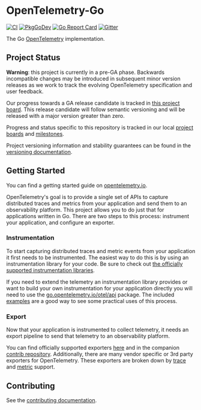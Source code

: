 # OpenTelemetry-Go

[![CI](https://github.com/open-telemetry/opentelemetry-go/workflows/ci/badge.svg)](https://github.com/open-telemetry/opentelemetry-go/actions?query=workflow%3Aci+branch%3Amaster)
[![PkgGoDev](https://pkg.go.dev/badge/go.opentelemetry.io/otel)](https://pkg.go.dev/go.opentelemetry.io/otel)
[![Go Report Card](https://goreportcard.com/badge/go.opentelemetry.io/otel)](https://goreportcard.com/report/go.opentelemetry.io/otel)
[![Gitter](https://badges.gitter.im/open-telemetry/opentelemetry-go.svg)](https://gitter.im/open-telemetry/opentelemetry-go?utm_source=badge&utm_medium=badge&utm_campaign=pr-badge)

The Go [OpenTelemetry](https://opentelemetry.io/) implementation.

## Project Status

**Warning**: this project is currently in a pre-GA phase. Backwards
incompatible changes may be introduced in subsequent minor version releases as
we work to track the evolving OpenTelemetry specification and user feedback.

Our progress towards a GA release candidate is tracked in [this project
board](https://github.com/orgs/open-telemetry/projects/5). This release
candidate will follow semantic versioning and will be released with a major
version greater than zero.

Progress and status specific to this repository is tracked in our local
[project boards](https://github.com/open-telemetry/opentelemetry-go/projects)
and
[milestones](https://github.com/open-telemetry/opentelemetry-go/milestones).

Project versioning information and stability guarantees can be found in the
[versioning documentation](./VERSIONING.md).

## Getting Started

You can find a getting started guide on [opentelemetry.io](https://opentelemetry.io/docs/go/getting-started/).

OpenTelemetry's goal is to provide a single set of APIs to capture distributed
traces and metrics from your application and send them to an observability
platform. This project allows you to do just that for applications written in
Go. There are two steps to this process: instrument your application, and
configure an exporter.

### Instrumentation

To start capturing distributed traces and metric events from your application
it first needs to be instrumented. The easiest way to do this is by using an
instrumentation library for your code. Be sure to check out [the officially
supported instrumentation
libraries](https://github.com/open-telemetry/opentelemetry-go-contrib/tree/master/instrumentation).

If you need to extend the telemetry an instrumentation library provides or want
to build your own instrumentation for your application directly you will need
to use the
[go.opentelemetry.io/otel/api](https://pkg.go.dev/go.opentelemetry.io/otel/api)
package. The included [examples](./example/) are a good way to see some
practical uses of this process.

### Export

Now that your application is instrumented to collect telemetry, it needs an
export pipeline to send that telemetry to an observability platform.

You can find officially supported exporters [here](./exporters/) and in the
companion [contrib
repository](https://github.com/open-telemetry/opentelemetry-go-contrib/tree/master/exporters/metric).
Additionally, there are many vendor specific or 3rd party exporters for
OpenTelemetry. These exporters are broken down by
[trace](https://pkg.go.dev/go.opentelemetry.io/otel/sdk/export/trace?tab=importedby)
and
[metric](https://pkg.go.dev/go.opentelemetry.io/otel/sdk/export/metric?tab=importedby)
support.

## Contributing

See the [contributing documentation](CONTRIBUTING.md).

